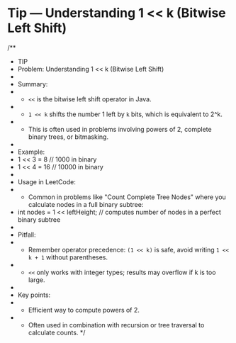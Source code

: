# Tip — Understanding 1 << k (Bitwise Left Shift)

/**
 * TIP
 * Problem: Understanding 1 << k (Bitwise Left Shift)
 *
 * Summary:
 * - `<<` is the bitwise left shift operator in Java.
 * - `1 << k` shifts the number 1 left by `k` bits, which is equivalent to 2^k.
 * - This is often used in problems involving powers of 2, complete binary trees, or bitmasking.
 *
 * Example:
 * 1 << 3 = 8   // 1000 in binary
 * 1 << 4 = 16  // 10000 in binary
 *
 * Usage in LeetCode:
 * - Common in problems like "Count Complete Tree Nodes" where you calculate nodes in a full binary subtree:
 *   int nodes = 1 << leftHeight;  // computes number of nodes in a perfect binary subtree
 *
 * Pitfall:
 * - Remember operator precedence: `(1 << k)` is safe, avoid writing `1 << k + 1` without parentheses.
 * - `<<` only works with integer types; results may overflow if k is too large.
 *
 * Key points:
 * - Efficient way to compute powers of 2.
 * - Often used in combination with recursion or tree traversal to calculate counts.
 */

